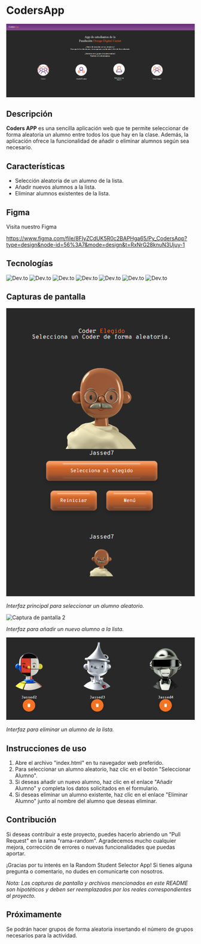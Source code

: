 # CodersApp

![Random Student Selector](capturasreadme/capturaindex.png)

## Descripción

**Coders APP** es una sencilla aplicación web que te permite seleccionar de forma aleatoria un alumno entre todos los que hay en la clase. Además, la aplicación ofrece la funcionalidad de añadir o eliminar alumnos según sea necesario.

## Características

- Selección aleatoria de un alumno de la lista.
- Añadir nuevos alumnos a la lista.
- Eliminar alumnos existentes de la lista.

## Figma

Visita nuestro Figma

https://www.figma.com/file/8FIyZCdUK5R0c2BAPHga65/Py_CodersApp?type=design&node-id=56%3A7&mode=design&t=RxNrG28knuN3Ujuy-1

## Tecnologías

![Dev.to](https://img.shields.io/badge/Miro-050038?style=for-the-badge&logo=Miro&logoColor=white)
![Dev.to](https://img.shields.io/badge/Trello-0052CC?style=for-the-badge&logo=trello&logoColor=white)
![Dev.to](https://img.shields.io/badge/Figma-F24E1E?style=for-the-badge&logo=figma&logoColor=white)
![Dev.to](https://img.shields.io/badge/HTML5-E34F26?style=for-the-badge&logo=html5&logoColor=white)
![Dev.to](https://img.shields.io/badge/CSS3-1572B6?style=for-the-badge&logo=css3&logoColor=white)
![Dev.to](https://img.shields.io/badge/JavaScript-F7DF1E?style=for-the-badge&logo=javascript&logoColor=black)
![Dev.to](https://img.shields.io/badge/GitHub-100000?style=for-the-badge&logo=github&logoColor=white)


## Capturas de pantalla

![Captura de pantalla 1](capturasreadme/CapturaSELECIONAR.png)


*Interfaz principal para seleccionar un alumno aleatorio.*





![Captura de pantalla 2](capturasreadme/Capturaañadir.png)


*Interfaz para añadir un nuevo alumno a la lista.*





![Captura de pantalla 3](capturasreadme/Captureliminar.png)


*Interfaz para eliminar un alumno de la lista.*

## Instrucciones de uso

1. Abre el archivo "index.html" en tu navegador web preferido.
2. Para seleccionar un alumno aleatorio, haz clic en el botón "Seleccionar Alumno".
3. Si deseas añadir un nuevo alumno, haz clic en el enlace "Añadir Alumno" y completa los datos solicitados en el formulario.
4. Si deseas eliminar un alumno existente, haz clic en el enlace "Eliminar Alumno" junto al nombre del alumno que deseas eliminar.


## Contribución

Si deseas contribuir a este proyecto, puedes hacerlo abriendo un "Pull Request" en la rama "rama-random". Agradecemos mucho cualquier mejora, corrección de errores o nuevas funcionalidades que puedas aportar.

¡Gracias por tu interés en la Random Student Selector App! Si tienes alguna pregunta o comentario, no dudes en comunicarte con nosotros.

*Nota: Las capturas de pantalla y archivos mencionados en este README son hipotéticos y deben ser reemplazados por los reales correspondientes al proyecto.*

## Próximamente

Se podrán hacer grupos de forma aleatoria insertando el número de grupos necesarios para la actividad.


